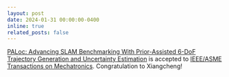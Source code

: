 ```yaml
---
layout: post
date: 2024-01-31 00:00:00-0400
inline: true
related_posts: false
---
```


<a href="https://arxiv.org/abs/2401.17826">PALoc: Advancing SLAM Benchmarking With Prior-Assisted 6-DoF Trajectory Generation and Uncertainty Estimation</a> is accepted to <a href="https://ieeexplore.ieee.org/document/10480308">IEEE/ASME Transactions on Mechatronics</a>.
Congratulation to Xiangcheng!



